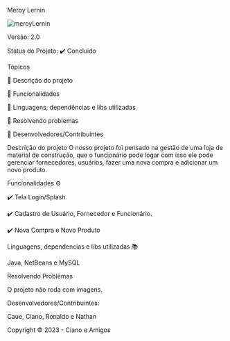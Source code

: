 Meroy Lernin

![meroyLernin](https://github.com/nathanmartinss/MeroyLernin/assets/114267723/6c55de89-c182-4621-ab33-49e5b4925c1e)

Versão: 2.0

Status do Projeto: ✔️ Concluido


Tópicos

🔹 Descrição do projeto

🔹 Funcionalidades

🔹 Linguagens, dependências e libs utilizadas

🔹 Resolvendo problemas

🔹 Desenvolvedores/Contribuintes


Descrição do projeto
O nosso projeto foi pensado na gestão de uma loja de material de construção, que o funcionário pode logar com isso ele pode gerenciar fornecedores, usuários, fazer uma nova compra e adicionar um novo produto.


Funcionalidades ⚙️

✔️ Tela Login/Splash

✔️ Cadastro de Usuário, Fornecedor e Funcionário.

✔️ Nova Compra e Novo Produto


Linguagens, dependencias e libs utilizadas 📚

Java, NetBeans e MySQL


Resolvendo Problemas

O projeto não roda com imagens.


Desenvolvedores/Contribuintes:

Caue, Ciano, Ronaldo e Nathan


Copyright ©️ 2023 - Ciano e Amigos
